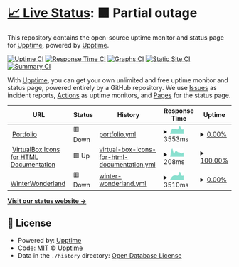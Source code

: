 # [📈 Live Status](https://status.vestal.tk): <!--live status--> **🟧 Partial outage**

This repository contains the open-source uptime monitor and status page for [Upptime](https://upptime.js.org), powered by [Upptime](https://github.com/upptime/upptime).

[![Uptime CI](https://github.com/Sid220/server-status/workflows/Uptime%20CI/badge.svg)](https://github.com/Sid220/server-status/actions?query=workflow%3A%22Uptime+CI%22)
[![Response Time CI](https://github.com/Sid220/server-status/workflows/Response%20Time%20CI/badge.svg)](https://github.com/Sid220/server-status/actions?query=workflow%3A%22Response+Time+CI%22)
[![Graphs CI](https://github.com/Sid220/server-status/workflows/Graphs%20CI/badge.svg)](https://github.com/Sid220/server-status/actions?query=workflow%3A%22Graphs+CI%22)
[![Static Site CI](https://github.com/Sid220/server-status/workflows/Static%20Site%20CI/badge.svg)](https://github.com/Sid220/server-status/actions?query=workflow%3A%22Static+Site+CI%22)
[![Summary CI](https://github.com/Sid220/server-status/workflows/Summary%20CI/badge.svg)](https://github.com/Sid220/server-status/actions?query=workflow%3A%22Summary+CI%22)

With [Upptime](https://upptime.js.org), you can get your own unlimited and free uptime monitor and status page, powered entirely by a GitHub repository. We use [Issues](https://github.com/upptime/upptime/issues) as incident reports, [Actions](https://github.com/Sid220/server-status/actions) as uptime monitors, and [Pages](https://status.vestal.tk) for the status page.

<!--start: status pages-->
<!-- This summary is generated by Upptime (https://github.com/upptime/upptime) -->
<!-- Do not edit this manually, your changes will be overwritten -->
<!-- prettier-ignore -->
| URL | Status | History | Response Time | Uptime |
| --- | ------ | ------- | ------------- | ------ |
| <img alt="" src="https://icons.duckduckgo.com/ip3/sidtrz.com.ico" height="13"> [Portfolio](https://sidtrz.com) | 🟥 Down | [portfolio.yml](https://github.com/Sid220/server-status/commits/HEAD/history/portfolio.yml) | <details><summary><img alt="Response time graph" src="./graphs/portfolio/response-time-week.png" height="20"> 3553ms</summary><br><a href="https://status.sidtrz.com/history/portfolio"><img alt="Response time 2037" src="https://img.shields.io/endpoint?url=https%3A%2F%2Fraw.githubusercontent.com%2FSid220%2Fserver-status%2FHEAD%2Fapi%2Fportfolio%2Fresponse-time.json"></a><br><a href="https://status.sidtrz.com/history/portfolio"><img alt="24-hour response time 3206" src="https://img.shields.io/endpoint?url=https%3A%2F%2Fraw.githubusercontent.com%2FSid220%2Fserver-status%2FHEAD%2Fapi%2Fportfolio%2Fresponse-time-day.json"></a><br><a href="https://status.sidtrz.com/history/portfolio"><img alt="7-day response time 3553" src="https://img.shields.io/endpoint?url=https%3A%2F%2Fraw.githubusercontent.com%2FSid220%2Fserver-status%2FHEAD%2Fapi%2Fportfolio%2Fresponse-time-week.json"></a><br><a href="https://status.sidtrz.com/history/portfolio"><img alt="30-day response time 3461" src="https://img.shields.io/endpoint?url=https%3A%2F%2Fraw.githubusercontent.com%2FSid220%2Fserver-status%2FHEAD%2Fapi%2Fportfolio%2Fresponse-time-month.json"></a><br><a href="https://status.sidtrz.com/history/portfolio"><img alt="1-year response time 2037" src="https://img.shields.io/endpoint?url=https%3A%2F%2Fraw.githubusercontent.com%2FSid220%2Fserver-status%2FHEAD%2Fapi%2Fportfolio%2Fresponse-time-year.json"></a></details> | <details><summary><a href="https://status.sidtrz.com/history/portfolio">0.00%</a></summary><a href="https://status.sidtrz.com/history/portfolio"><img alt="All-time uptime 60.82%" src="https://img.shields.io/endpoint?url=https%3A%2F%2Fraw.githubusercontent.com%2FSid220%2Fserver-status%2FHEAD%2Fapi%2Fportfolio%2Fuptime.json"></a><br><a href="https://status.sidtrz.com/history/portfolio"><img alt="24-hour uptime 0.00%" src="https://img.shields.io/endpoint?url=https%3A%2F%2Fraw.githubusercontent.com%2FSid220%2Fserver-status%2FHEAD%2Fapi%2Fportfolio%2Fuptime-day.json"></a><br><a href="https://status.sidtrz.com/history/portfolio"><img alt="7-day uptime 0.00%" src="https://img.shields.io/endpoint?url=https%3A%2F%2Fraw.githubusercontent.com%2FSid220%2Fserver-status%2FHEAD%2Fapi%2Fportfolio%2Fuptime-week.json"></a><br><a href="https://status.sidtrz.com/history/portfolio"><img alt="30-day uptime 1.38%" src="https://img.shields.io/endpoint?url=https%3A%2F%2Fraw.githubusercontent.com%2FSid220%2Fserver-status%2FHEAD%2Fapi%2Fportfolio%2Fuptime-month.json"></a><br><a href="https://status.sidtrz.com/history/portfolio"><img alt="1-year uptime 60.82%" src="https://img.shields.io/endpoint?url=https%3A%2F%2Fraw.githubusercontent.com%2FSid220%2Fserver-status%2FHEAD%2Fapi%2Fportfolio%2Fuptime-year.json"></a></details>
| <img alt="" src="https://icons.duckduckgo.com/ip3/vi.sidtrz.com.ico" height="13"> [VirtualBox Icons for HTML Documentation](https://vi.sidtrz.com) | 🟩 Up | [virtual-box-icons-for-html-documentation.yml](https://github.com/Sid220/server-status/commits/HEAD/history/virtual-box-icons-for-html-documentation.yml) | <details><summary><img alt="Response time graph" src="./graphs/virtual-box-icons-for-html-documentation/response-time-week.png" height="20"> 208ms</summary><br><a href="https://status.sidtrz.com/history/virtual-box-icons-for-html-documentation"><img alt="Response time 178" src="https://img.shields.io/endpoint?url=https%3A%2F%2Fraw.githubusercontent.com%2FSid220%2Fserver-status%2FHEAD%2Fapi%2Fvirtual-box-icons-for-html-documentation%2Fresponse-time.json"></a><br><a href="https://status.sidtrz.com/history/virtual-box-icons-for-html-documentation"><img alt="24-hour response time 184" src="https://img.shields.io/endpoint?url=https%3A%2F%2Fraw.githubusercontent.com%2FSid220%2Fserver-status%2FHEAD%2Fapi%2Fvirtual-box-icons-for-html-documentation%2Fresponse-time-day.json"></a><br><a href="https://status.sidtrz.com/history/virtual-box-icons-for-html-documentation"><img alt="7-day response time 208" src="https://img.shields.io/endpoint?url=https%3A%2F%2Fraw.githubusercontent.com%2FSid220%2Fserver-status%2FHEAD%2Fapi%2Fvirtual-box-icons-for-html-documentation%2Fresponse-time-week.json"></a><br><a href="https://status.sidtrz.com/history/virtual-box-icons-for-html-documentation"><img alt="30-day response time 219" src="https://img.shields.io/endpoint?url=https%3A%2F%2Fraw.githubusercontent.com%2FSid220%2Fserver-status%2FHEAD%2Fapi%2Fvirtual-box-icons-for-html-documentation%2Fresponse-time-month.json"></a><br><a href="https://status.sidtrz.com/history/virtual-box-icons-for-html-documentation"><img alt="1-year response time 183" src="https://img.shields.io/endpoint?url=https%3A%2F%2Fraw.githubusercontent.com%2FSid220%2Fserver-status%2FHEAD%2Fapi%2Fvirtual-box-icons-for-html-documentation%2Fresponse-time-year.json"></a></details> | <details><summary><a href="https://status.sidtrz.com/history/virtual-box-icons-for-html-documentation">100.00%</a></summary><a href="https://status.sidtrz.com/history/virtual-box-icons-for-html-documentation"><img alt="All-time uptime 97.11%" src="https://img.shields.io/endpoint?url=https%3A%2F%2Fraw.githubusercontent.com%2FSid220%2Fserver-status%2FHEAD%2Fapi%2Fvirtual-box-icons-for-html-documentation%2Fuptime.json"></a><br><a href="https://status.sidtrz.com/history/virtual-box-icons-for-html-documentation"><img alt="24-hour uptime 100.00%" src="https://img.shields.io/endpoint?url=https%3A%2F%2Fraw.githubusercontent.com%2FSid220%2Fserver-status%2FHEAD%2Fapi%2Fvirtual-box-icons-for-html-documentation%2Fuptime-day.json"></a><br><a href="https://status.sidtrz.com/history/virtual-box-icons-for-html-documentation"><img alt="7-day uptime 100.00%" src="https://img.shields.io/endpoint?url=https%3A%2F%2Fraw.githubusercontent.com%2FSid220%2Fserver-status%2FHEAD%2Fapi%2Fvirtual-box-icons-for-html-documentation%2Fuptime-week.json"></a><br><a href="https://status.sidtrz.com/history/virtual-box-icons-for-html-documentation"><img alt="30-day uptime 100.00%" src="https://img.shields.io/endpoint?url=https%3A%2F%2Fraw.githubusercontent.com%2FSid220%2Fserver-status%2FHEAD%2Fapi%2Fvirtual-box-icons-for-html-documentation%2Fuptime-month.json"></a><br><a href="https://status.sidtrz.com/history/virtual-box-icons-for-html-documentation"><img alt="1-year uptime 95.13%" src="https://img.shields.io/endpoint?url=https%3A%2F%2Fraw.githubusercontent.com%2FSid220%2Fserver-status%2FHEAD%2Fapi%2Fvirtual-box-icons-for-html-documentation%2Fuptime-year.json"></a></details>
| <img alt="" src="https://icons.duckduckgo.com/ip3/winterwonderland.sidtrz.com.ico" height="13"> [WinterWonderland](https://winterwonderland.sidtrz.com) | 🟥 Down | [winter-wonderland.yml](https://github.com/Sid220/server-status/commits/HEAD/history/winter-wonderland.yml) | <details><summary><img alt="Response time graph" src="./graphs/winter-wonderland/response-time-week.png" height="20"> 3510ms</summary><br><a href="https://status.sidtrz.com/history/winter-wonderland"><img alt="Response time 1464" src="https://img.shields.io/endpoint?url=https%3A%2F%2Fraw.githubusercontent.com%2FSid220%2Fserver-status%2FHEAD%2Fapi%2Fwinter-wonderland%2Fresponse-time.json"></a><br><a href="https://status.sidtrz.com/history/winter-wonderland"><img alt="24-hour response time 3168" src="https://img.shields.io/endpoint?url=https%3A%2F%2Fraw.githubusercontent.com%2FSid220%2Fserver-status%2FHEAD%2Fapi%2Fwinter-wonderland%2Fresponse-time-day.json"></a><br><a href="https://status.sidtrz.com/history/winter-wonderland"><img alt="7-day response time 3510" src="https://img.shields.io/endpoint?url=https%3A%2F%2Fraw.githubusercontent.com%2FSid220%2Fserver-status%2FHEAD%2Fapi%2Fwinter-wonderland%2Fresponse-time-week.json"></a><br><a href="https://status.sidtrz.com/history/winter-wonderland"><img alt="30-day response time 3349" src="https://img.shields.io/endpoint?url=https%3A%2F%2Fraw.githubusercontent.com%2FSid220%2Fserver-status%2FHEAD%2Fapi%2Fwinter-wonderland%2Fresponse-time-month.json"></a><br><a href="https://status.sidtrz.com/history/winter-wonderland"><img alt="1-year response time 1546" src="https://img.shields.io/endpoint?url=https%3A%2F%2Fraw.githubusercontent.com%2FSid220%2Fserver-status%2FHEAD%2Fapi%2Fwinter-wonderland%2Fresponse-time-year.json"></a></details> | <details><summary><a href="https://status.sidtrz.com/history/winter-wonderland">0.00%</a></summary><a href="https://status.sidtrz.com/history/winter-wonderland"><img alt="All-time uptime 76.14%" src="https://img.shields.io/endpoint?url=https%3A%2F%2Fraw.githubusercontent.com%2FSid220%2Fserver-status%2FHEAD%2Fapi%2Fwinter-wonderland%2Fuptime.json"></a><br><a href="https://status.sidtrz.com/history/winter-wonderland"><img alt="24-hour uptime 0.00%" src="https://img.shields.io/endpoint?url=https%3A%2F%2Fraw.githubusercontent.com%2FSid220%2Fserver-status%2FHEAD%2Fapi%2Fwinter-wonderland%2Fuptime-day.json"></a><br><a href="https://status.sidtrz.com/history/winter-wonderland"><img alt="7-day uptime 0.00%" src="https://img.shields.io/endpoint?url=https%3A%2F%2Fraw.githubusercontent.com%2FSid220%2Fserver-status%2FHEAD%2Fapi%2Fwinter-wonderland%2Fuptime-week.json"></a><br><a href="https://status.sidtrz.com/history/winter-wonderland"><img alt="30-day uptime 1.38%" src="https://img.shields.io/endpoint?url=https%3A%2F%2Fraw.githubusercontent.com%2FSid220%2Fserver-status%2FHEAD%2Fapi%2Fwinter-wonderland%2Fuptime-month.json"></a><br><a href="https://status.sidtrz.com/history/winter-wonderland"><img alt="1-year uptime 66.14%" src="https://img.shields.io/endpoint?url=https%3A%2F%2Fraw.githubusercontent.com%2FSid220%2Fserver-status%2FHEAD%2Fapi%2Fwinter-wonderland%2Fuptime-year.json"></a></details>

<!--end: status pages-->

[**Visit our status website →**](https://status.vestal.tk)

## 📄 License

- Powered by: [Upptime](https://github.com/upptime/upptime)
- Code: [MIT](./LICENSE) © [Upptime](https://upptime.js.org)
- Data in the `./history` directory: [Open Database License](https://opendatacommons.org/licenses/odbl/1-0/)
